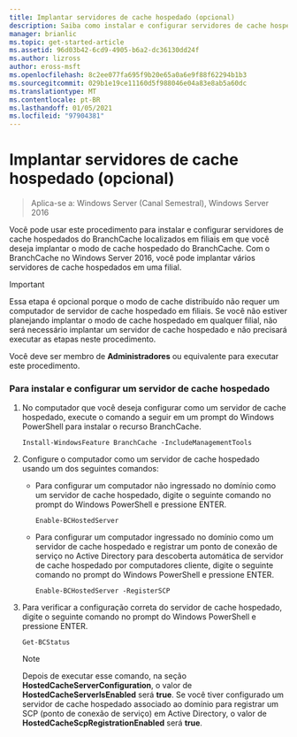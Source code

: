 ```yaml
---
title: Implantar servidores de cache hospedado (opcional)
description: Saiba como instalar e configurar servidores de cache hospedados do BranchCache localizados em filiais onde você deseja implantar o modo de cache hospedado do BranchCache.
manager: brianlic
ms.topic: get-started-article
ms.assetid: 96d03b42-6cd9-4905-b6a2-dc36130dd24f
ms.author: lizross
author: eross-msft
ms.openlocfilehash: 8c2ee077fa695f9b20e65a0a6e9f88f62294b1b3
ms.sourcegitcommit: 029b1e19ce11160d5f988046e04a83e8ab5a60dc
ms.translationtype: MT
ms.contentlocale: pt-BR
ms.lasthandoff: 01/05/2021
ms.locfileid: "97904381"
---
```

# <a name="deploy-hosted-cache-servers-optional"></a>Implantar servidores de cache hospedado (opcional)

>Aplica-se a: Windows Server (Canal Semestral), Windows Server 2016

Você pode usar este procedimento para instalar e configurar servidores de cache hospedados do BranchCache localizados em filiais em que você deseja implantar o modo de cache hospedado do BranchCache. Com o BranchCache no Windows Server 2016, você pode implantar vários servidores de cache hospedados em uma filial.

> [!IMPORTANT]
> Essa etapa é opcional porque o modo de cache distribuído não requer um computador de servidor de cache hospedado em filiais. Se você não estiver planejando implantar o modo de cache hospedado em qualquer filial, não será necessário implantar um servidor de cache hospedado e não precisará executar as etapas neste procedimento.

Você deve ser membro de **Administradores** ou equivalente para executar este procedimento.

### <a name="to-install-and-configure-a-hosted-cache-server"></a>Para instalar e configurar um servidor de cache hospedado

1.  No computador que você deseja configurar como um servidor de cache hospedado, execute o comando a seguir em um prompt do Windows PowerShell para instalar o recurso BranchCache.

    `Install-WindowsFeature BranchCache -IncludeManagementTools`

2.  Configure o computador como um servidor de cache hospedado usando um dos seguintes comandos:

    -   Para configurar um computador não ingressado no domínio como um servidor de cache hospedado, digite o seguinte comando no prompt do Windows PowerShell e pressione ENTER.

        `Enable-BCHostedServer`

    -   Para configurar um computador ingressado no domínio como um servidor de cache hospedado e registrar um ponto de conexão de serviço no Active Directory para descoberta automática de servidor de cache hospedado por computadores cliente, digite o seguinte comando no prompt do Windows PowerShell e pressione ENTER.

        `Enable-BCHostedServer -RegisterSCP`

3.  Para verificar a configuração correta do servidor de cache hospedado, digite o seguinte comando no prompt do Windows PowerShell e pressione ENTER.

    `Get-BCStatus`

    > [!NOTE]
    > Depois de executar esse comando, na seção **HostedCacheServerConfiguration**, o valor de **HostedCacheServerIsEnabled** será **true**. Se você tiver configurado um servidor de cache hospedado associado ao domínio para registrar um SCP (ponto de conexão de serviço) em Active Directory, o valor de **HostedCacheScpRegistrationEnabled** será **true**.



